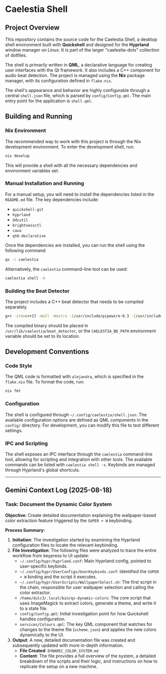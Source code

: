 # Caelestia Shell

## Project Overview

This repository contains the source code for the Caelestia Shell, a desktop shell environment built with **Quickshell** and designed for the **Hyprland** window manager on Linux. It is part of the larger "caelestia-dots" collection of dotfiles.

The shell is primarily written in **QML**, a declarative language for creating user interfaces with the Qt framework. It also includes a C++ component for audio beat detection. The project is managed using the **Nix** package manager, with its configuration defined in `flake.nix`.

The shell's appearance and behavior are highly configurable through a central `shell.json` file, which is parsed by `config/Config.qml`. The main entry point for the application is `shell.qml`.

## Building and Running

### Nix Environment

The recommended way to work with this project is through the Nix development environment. To enter the development shell, run:

```sh
nix develop
```

This will provide a shell with all the necessary dependencies and environment variables set.

### Manual Installation and Running

For a manual setup, you will need to install the dependencies listed in the `README.md` file. The key dependencies include:

*   `quickshell-git`
*   `hyprland`
*   `ddcutil`
*   `brightnessctl`
*   `cava`
*   `qt6-declarative`

Once the dependencies are installed, you can run the shell using the following command:

```sh
qs -c caelestia
```

Alternatively, the `caelestia` command-line tool can be used:

```sh
caelestia shell -d
```

### Building the Beat Detector

The project includes a C++ beat detector that needs to be compiled separately.

```sh
g++ -std=c++17 -Wall -Wextra -I/usr/include/pipewire-0.3 -I/usr/include/spa-0.2 -I/usr/include/aubio -o beat_detector assets/beat_detector.cpp -lpipewire-0.3 -laubio
```

The compiled binary should be placed in `/usr/lib/caelestia/beat_detector`, or the `CAELESTIA_BD_PATH` environment variable should be set to its location.

## Development Conventions

### Code Style

The QML code is formatted with `alejandra`, which is specified in the `flake.nix` file. To format the code, run:

```sh
nix fmt
```

### Configuration

The shell is configured through `~/.config/caelestia/shell.json`. The available configuration options are defined as QML components in the `config/` directory. For development, you can modify this file to test different settings.

### IPC and Scripting

The shell exposes an IPC interface through the `caelestia` command-line tool, allowing for scripting and integration with other tools. The available commands can be listed with `caelestia shell -s`. Keybinds are managed through Hyprland's global shortcuts.

---

## Gemini Context Log (2025-08-18)

### Task: Document the Dynamic Color System

**Objective**: Create detailed documentation explaining the wallpaper-based color extraction feature triggered by the `SUPER + W` keybinding.

**Process Summary**:

1.  **Initiation**: The investigation started by examining the Hyprland configuration files to locate the relevant keybinding.
2.  **File Investigation**: The following files were analyzed to trace the entire workflow from keypress to UI update:
    *   `~/.config/hypr/hyprland.conf`: Main Hyprland config, pointed to user-specific keybinds.
    *   `~/.config/hypr/UserConfigs/UserKeybinds.conf`: Identified the `SUPER + W` binding and the script it executes.
    *   `~/.config/hypr/UserScripts/WallpaperSelect.sh`: The first script in the chain, responsible for user wallpaper selection and calling the color extractor.
    *   `/home/dulc3/.local/bin/qs-dynamic-colors`: The core script that uses ImageMagick to extract colors, generate a theme, and write it to a state file.
    *   `config/Config.qml`: Initial investigation point for how Quickshell handles configuration.
    *   `services/Colours.qml`: The key QML component that watches for changes to the theme file (`scheme.json`) and applies the new colors dynamically to the UI.
3.  **Output**: A new, detailed documentation file was created and subsequently updated with more in-depth information.
    *   **File Created**: `DYNAMIC_COLOR_SYSTEM.md`
    *   **Content**: The file provides a full overview of the system, a detailed breakdown of the scripts and their logic, and instructions on how to replicate the setup on a new machine.